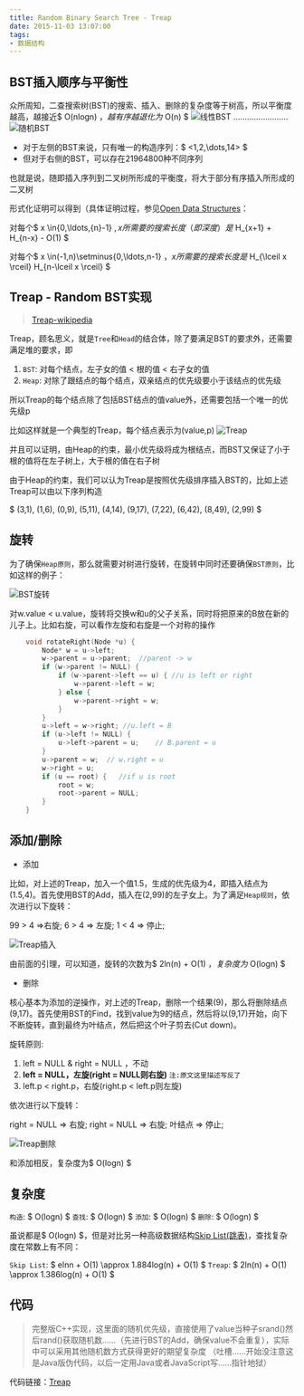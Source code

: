 ```yaml
---
title: Random Binary Search Tree - Treap
date: 2015-11-03 13:07:00
tags:
- 数据结构
---
```


## BST插入顺序与平衡性

众所周知，二查搜索树(BST)的搜索、插入、删除的复杂度等于树高，所以平衡度越高，越接近$ O(nlogn) $，越有序越退化为$ O(n) $
![线性BST](http://opendatastructures.org/ods-java/img2843.png) ……………………![随机BST](http://opendatastructures.org/ods-java/img2844.png)

+ 对于左侧的BST来说，只有唯一的构造序列：$ <1,2,\dots,14> $
+ 但对于右侧的BST，可以存在21964800种不同序列

也就是说，随即插入序列到二叉树所形成的平衡度，将大于部分有序插入所形成的二叉树


形式化证明可以得到（具体证明过程，参见[Open Data Structures](http://opendatastructures.org/ods-java/7_1_Random_Binary_Search_Tr.html#fig:rbst-records)：

对每个$ x \in\{0,\ldots,{n}-1\} $, x所需要的搜索长度（即深度）是$ H\_{x+1} + H\_{n-x} - O(1) $

对每个$ x \in(-1,n)\setminus\{0,\ldots,n-1\} $，x所需要的搜索长度是$ H\_{\lceil x \rceil} H\_{n-\lceil x \rceil} $

## Treap - Random BST实现

> [Treap-wikipedia](https://en.wikipedia.org/wiki/Treap)

Treap，顾名思义，就是`Tree`和`Head`的结合体，除了要满足BST的要求外，还需要满足堆的要求，即

1. `BST`: 对每个结点，左子女的值 < 根的值 < 右子女的值
2. `Heap`: 对除了跟结点的每个结点，双亲结点的优先级要小于该结点的优先级

所以Treap的每个结点除了包括BST结点的值value外，还需要包括一个唯一的优先级p

比如这样就是一个典型的Treap，每个结点表示为(value,p)
![Treap](http://opendatastructures.org/versions/edition-0.1e/ods-java/img1086.png)

并且可以证明，由Heap的约束，最小优先级将成为根结点，而BST又保证了小于根的值将在左子树上，大于根的值在右子树

由于Heap的约束，我们可以认为Treap是按照优先级排序插入BST的，比如上述Treap可以由以下序列构造

$ (3,1), (1,6), (0,9), (5,11), (4,14), (9,17), (7,22), (6,42), (8,49), (2,99) $


## 旋转

为了确保`Heap原则`，那么就需要对树进行旋转，在旋转中同时还要确保`BST原则`，比如这样的例子：

![BST旋转](http://opendatastructures.org/versions/edition-0.1e/ods-java/img1102.png)

对w.value < u.value，旋转将交换w和u的父子关系，同时将把原来的B放在新的儿子上。比如右旋，可以看作左旋和右旋是一个对称的操作

```cpp
    void rotateRight(Node *u) {
        Node* w = u->left;
        w->parent = u->parent;  //parent -> w
        if (w->parent != NULL) {
            if (w->parent->left == u) { //u is left or right
                w->parent->left = w;
            } else {
                w->parent->right = w;
            }
        }
        u->left = w->right; //u.left = B
        if (u->left != NULL) {
            u->left->parent = u;    // B.parent = u
        }
        u->parent = w;  // w.right = u
        w->right = u;
        if (u == root) {   //if u is root
            root = w;
            root->parent = NULL;
        }
    }
```


## 添加/删除

+ 添加

比如，对上述的Treap，加入一个值1.5，生成的优先级为4，即插入结点为(1.5,4)。首先使用BST的Add，插入在(2,99)的左子女上。为了满足`Heap规则`，依次进行以下旋转：

99 > 4 =>右旋;
6 > 4 => 左旋;
1 < 4 => 停止;

![Treap插入](http://opendatastructures.org/versions/edition-0.1e/ods-java/img1108.png)

由前面的引理，可以知道，旋转的次数为$ 2ln(n) + O(1) $，复杂度为$ O(logn) $


+ 删除

核心基本为添加的逆操作，对上述的Treap，删除一个结果(9)，那么将删除结点(9,17)。首先使用BST的Find，找到value为9的结点，然后将以(9,17)开始，向下不断旋转，直到最终为叶结点，然后把这个叶子剪去(Cut down)。

旋转原则:
1. left = NULL & right = NULL ，不动
2.  **left = NULL，左旋(right = NULL则右旋)**	`注:原文这里描述写反了`
3.  left.p < right.p，右旋(right.p < left.p则左旋)

依次进行以下旋转：

right = NULL => 右旋;
right = NULL => 右旋;
叶结点 => 停止;

![Treap删除](http://opendatastructures.org/versions/edition-0.1e/ods-java/img1114.png)

和添加相反，复杂度为$ O(logn) $

## 复杂度

`构造`: $ O(logn) $
`查找`: $ O(logn) $
`添加`: $ O(logn) $
`删除`: $ O(logn) $

虽说都是$ O(logn) $，但是对比另一种高级数据结构[Skip List(跳表)](https://en.wikipedia.org/wiki/Skip_list)，查找复杂度在常数上有不同：

`Skip List`: $ elnn + O(1) \approx 1.884log(n) + O(1) $
`Treap`: $ 2ln(n) + O(1)  \approx 1.386log(n) + O(1) $

## 代码

> 完整版C++实现，这里面的随机优先级，直接使用了value当种子srand()然后rand()获取随机数……（先进行BST的Add，确保value不会重复），实际中可以采用其他随机数方式获得更好的期望复杂度
（吐槽……开始没注意这是Java版伪代码，以后一定用Java或者JavaScript写……指针地狱）

代码链接：[Treap](http://www.dreampiggy.com/source/413-2/)
